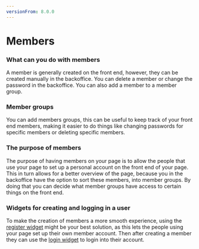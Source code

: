 ```yaml
---
versionFrom: 8.0.0
---
```


# Members

### What can you do with members

A member is generally created on the front end, however, they can be created manually in the backoffice.
You can delete a member or change the password in the backoffice.
You can also add a member to a member group.

### Member groups

You can add members groups, this can be useful to keep track of your front end members, making it easier to do things like changing passwords for specific members or deleting specific members.

### The purpose of members

The purpose of having members on your page is to allow the people that use your page to set up a personal account on the front end of your page.
This in turn allows for a better overview of the page, because you in the backoffice have the option to sort these members, into member groups. By doing that you can decide what member groups have access to certain things on the front end.

### Widgets for creating and logging in a user

To make the creation of members a more smooth experience, using the [register widget](../../Widgets/Login-and-Register/#Register) might be your best solution, as this lets the people using your page set up their own member account.
Then after creating a member they can use the [login widget](../../Widgets/Login-and-Register/#login) to login into their account.
